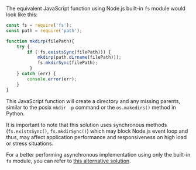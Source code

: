 The equivalent JavaScript function using Node.js built-in `fs` module would look like this:

```javascript
const fs = require('fs');
const path = require('path');

function mkdirp(filePath){
    try {
        if (!fs.existsSync(filePath))) {
            mkdirp(path.dirname(filePath)));
            fs.mkdirSync(filePath);
         }
    } catch (err) {
        console.error(err);
    }
}
```
This JavaScript function will create a directory and any missing parents, similar to the posix `mkdir -p` command or the `os.makedirs()` method in Python.

It is important to note that this solution uses synchronous methods (`fs.existsSync()`, `fs.mkdirSync()`) which may block Node.js event loop and thus, may affect application performance and responsiveness on high load or stress situations. 

For a better performing asynchronous implementation using only the built-in `fs` module, you can refer to [this alternative solution](https://gist.github.com/codebytere/3a5d550e4e8f7c1bc9).
